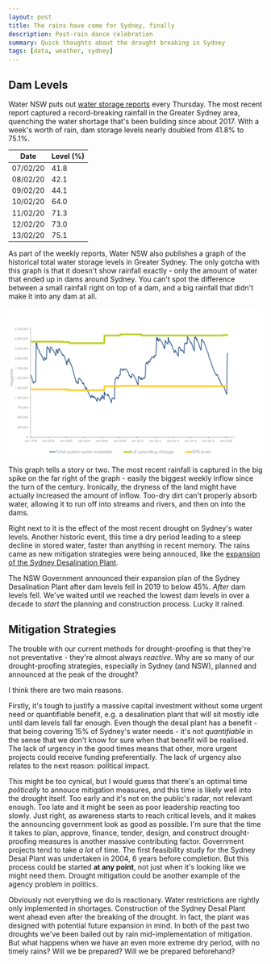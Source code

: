 ```yaml
---
layout: post
title: The rains have come for Sydney, finally
description: Post-rain dance celebration
summary: Quick thoughts about the drought breaking in Sydney
tags: [data, weather, sydney] 
---
```


## Dam Levels
Water NSW puts out [water storage reports](https://www.waternsw.com.au/supply/Greater-Sydney/greater-sydneys-dam-levels/weekly-verified-storage-reports) every Thursday. The most recent report captured a record-breaking rainfall in the Greater Sydney area, quenching the water shortage that's been building since about 2017. With a week's worth of rain, dam storage levels nearly doubled from 41.8% to 75.1%.

| Date | Level (%) |
| ---- | ---- |
| 07/02/20 | 41.8 |
| 08/02/20 | 42.1 |
| 09/02/20 | 44.1 |
| 10/02/20 | 64.0 |
| 11/02/20 | 71.3 |
| 12/02/20 | 73.0 |
| 13/02/20 | 75.1 |

As part of the weekly reports, Water NSW also publishes a graph of the historical total water storage levels in Greater Sydney. The only gotcha with this graph is that it doesn't show rainfall exactly - only the amount of water that ended up in dams around Sydney. You can't spot the difference between a small rainfall right on top of a dam, and a big rainfall that didn't make it into any dam at all.  

![Greater Sydney water storage levels since 1998](/assets/waterNSW.png)

This graph tells a story or two. The most recent rainfall is captured in the big spike on the far right of the graph - easily the biggest weekly inflow since the turn of the century. Ironically, the dryness of the land might have actually increased the amount of inflow. Too-dry dirt can't properly absorb water, allowing it to run off into streams and rivers, and then on into the dams.

Right next to it is the effect of the most recent drought on Sydney's water levels. Another historic event, this time a dry period leading to a steep decline in stored water, faster than anything in recent memory. The rains came as new mitigation strategies were being annouced, like the [expansion of the Sydney Desalination Plant](https://www.theguardian.com/environment/2019/sep/26/sydney-desalination-plant-to-double-in-size-as-dams-approach-critical-level). 

The NSW Government announced their expansion plan of the Sydney Desalination Plant after dam levels fell in 2019 to below 45%. *After* dam levels fell. We've waited until we reached the lowest dam levels in over a decade to *start* the planning and construction process. Lucky it rained. 

## Mitigation Strategies
The trouble with our current methods for drought-proofing is that they're not preventative - they're almost always *reactive*. Why are so many of our drought-proofing strategies, especially in Sydney (and NSW), planned and announced at the peak of the drought?

I think there are two main reasons.

Firstly, it's tough to justify a massive capital investment without some urgent need or quantifiable benefit, e.g. a desalination plant that will sit mostly idle until dam levels fall far enough. Even though the desal plant has a benefit - that being covering 15% of Sydney's water needs - it's not *quantifiable* in the sense that we don't know for sure when that benefit will be realised. The lack of urgency in the good times means that other, more urgent projects could receive funding preferentially. The lack of urgency also relates to the next reason: political impact. 

This might be too cynical, but I would guess that there's an optimal time *politically* to annouce mitigation measures, and this time is likely well into the drought itself. Too early and it's not on the public's radar, not relevant enough. Too late and it might be seen as poor leadership reacting too slowly. Just right, as awareness starts to reach critical levels, and it makes the announcing government look as good as possible. I'm sure that the time it takes to plan, approve, finance, tender, design, and construct drought-proofing measures is another massive contributing factor. Government projects tend to take *a lot* of time. The first feasibility study for the Sydney Desal Plant was undertaken in 2004, 6 years before completion. But this process could be started **at any point**, not just when it's looking like we might need them. Drought mitigation could be another example of the agency problem in politics.

Obviously not everything we do is reactionary. Water restrictions are rightly only implemented in shortages. Construction of the Sydney Desal Plant went ahead even after the breaking of the drought. In fact, the plant was designed with potential future expansion in mind. In both of the past two droughts we've been bailed out by rain mid-implementation of mitigation. But what happens when we have an even more extreme dry period, with no timely rains? Will we be prepared? Will we be prepared beforehand?


